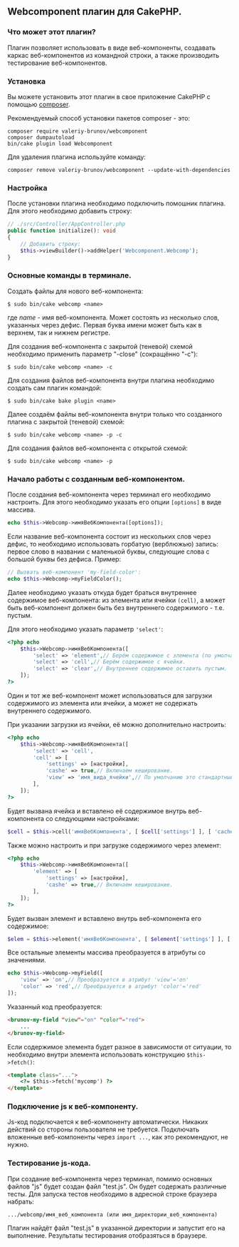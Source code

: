 ## Webcomponent плагин для CakePHP.

### Что может этот плагин?

Плагин позволяет использовать в виде веб-компоненты, создавать каркас веб-компонентов из командной
строки, а также производить тестирование веб-компонентов.

### Установка

Вы можете установить этот плагин в свое приложение CakePHP с помощью [composer](https://getcomposer.org).

Рекомендуемый способ установки пакетов composer - это:

```
composer require valeriy-brunov/webcomponent
composer dumpautoload
bin/cake plugin load Webcomponent
```

Для удаления плагина используйте команду:

```
composer remove valeriy-brunov/webcomponent --update-with-dependencies
```

### Настройка

После установки плагина необходимо подключить помошник плагина. Для этого необходимо добавить строку:

```php
// ./src/Controller/AppController.php
public function initialize(): void
{
    // Добавить строку:
    $this->viewBuilder()->addHelper('Webcomponent.Webcomp');
}
```

### Основные команды в терминале.

Создать файлы для нового веб-компонента:

```
$ sudo bin/cake webcomp <name>
```

где *name* - имя веб-компонента. Может состоять из несколько слов, указанных через дефис. Первая буква имени
может быть как в верхнем, так и нижнем регистре.

Для создания веб-компонента с закрытой (теневой) схемой необходимо применить параметр "-close" (сокращённо "-c"):
```
$ sudo bin/cake webcomp <name> -c
```

Для создания файлов веб-компонента внутри плагина необходимо создать сам плагин командой:

```
$ sudo bin/cake bake plugin <name>
```

Далее создаём файлы веб-компонента внутри только что созданного плагина с закрытой (теневой) схемой:

```
$ sudo bin/cake webcomp <name> -p -c
```

Для создания файлов веб-компонента с открытой схемой:

```
$ sudo bin/cake webcomp <name> -p
```

### Начало работы с созданным веб-компонентом.

После создания веб-компонента через терминал его необходимо настроить. Для этого необходимо указать 
его опции `[options]` в виде массива.

```php
echo $this->Webcomp->имяВебКомпонента([options]);
```

Если название веб-компонента состоит из нескольких слов через дефис, то необходимо использовать горбатую
(верблюжью) запись: первое слово в названии с маленькой буквы, следующие слова с большой буквы без дефиса.
Пример:

```php
// Вызвать веб-компонент 'my-field-color':
echo $this->Webcomp->myFieldColor();
```

Далее необходимо указать откуда будет браться внутреннее содержимое веб-компонента: из элемента
или ячейки `(cell)`, а может быть веб-компонент должен быть без внутреннего содержимого - т.е. пустым.

Для этого необходимо указать параметр `'select'`:

```php
<?php echo
    $this->Webcomp->имяВебКомпонента([
        'select' => 'element',// Берём содержимое с элемента (по умолчанию).
        'select' => 'cell',// Берём содержимое с ячейки.
        'select' => 'clear',// Внутреннее содержимое оставить пустым.
    ]);
?>
```

Один и тот же веб-компонент может использоваться для загрузки содержимого из элемента или ячейки, а
может не содержать внутреннего содержимого.

При указании загрузки из ячейки, её можно дополнительно настроить:

```php
<?php echo
    $this->Webcomp->имяВебКомпонента([
        'select' => 'cell',
        'cell' => [
            'settings' => [настройки],
            'cashe' => true,// Включаем кеширование.
            'view' => 'имя_вида_ячейки',// По умолчанию это стандартный вид 'display'.
        ],
    ]);
?>
```

Будет вызвана ячейка и вставлено её содержимое внутрь веб-компонента со следующими настройками:

```php
$cell = $this->cell('имяВебКомпонента', [ $cell['settings'] ], [ 'cache' => $cell['cashe'] ])->render( $cell['view'] );;
```

Также можно настроить и при загрузке содержимого через элемент:

```php
<?php echo
    $this->Webcomp->имяВебКомпонента([
        'element' => [
            'settings' => [настройки],
            'cashe' => true,// Включаем кеширование.
        ],
    ]);
?>
```

Будет вызван элемент и вставлено внутрь веб-компонента его содержимое:

```php
$elem = $this->element('имяВебКомпонента', [ $element['settings'] ], [ 'cache' => $element['cashe'] ]);
```

Все остальные элементы массива преобразуется в атрибуты со значениями.

```php
echo $this->Webcomp->myField([
    'view' => 'on',// Преобразуется в атрибут 'view'='on'
    'color' => 'red',// Преобразуется в атрибут 'color'='red'
]);
```

Указанный код преобразуется:

```html
<brunov-my-field "view"="on" "color"="red">
    ...
</brunov-my-field>
```

Если содержимое элемента будет разное в зависимости от ситуации, то необходимо внутри элемента использовать конструкцию `$this->fetch()`:

```html
<template class="...">
    <?= $this->fetch('mycomp') ?>
</template>
```

### Подключение js к веб-компоненту.

Js-код подключается к веб-компоненту автоматически. Никаких действий со стороны пользователя не требуется.
Подключать вложенные веб-компоненты через `import ...`, как это рекомендуют, не нужно.

### Тестирование js-кода.

При создание веб-компонента через терминал, помимо основных файлов "js" будет создан файл "test.js".
Он будет содержать различные тесты. Для запуска тестов необходимо в адресной строке браузера набрать:

```text
.../webcomp/имя_веб_компонента (или имя_директории_веб_компонента)
```

Плагин найдёт файл "test.js" в указанной директории и запустит его на выполнение. Результаты тестирования отобразяться в браузере.
